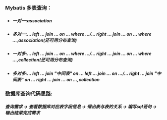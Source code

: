 ### Mybatis 多表查询：
* ##### 一对一:association
* ##### 多对一:... left ... join ... on ... where .../... right  ... join ... on ... where ...,association(还可用分布查询)
* ##### 一对多:... left ... join ... on ... where .../... right  ... join ... on ... where ...,collection(还可用分布查询)
* ##### 多对多:... left ... join "中间表" on ... left ... join ... on .../... right  ... join "中间表" on ... right ... join ... on ...,collection

### 数据库查询代码思路:
##### 查询需求 -> 查看数据库对应表字段信息 -> 得出表与表的关系 -> 编写sql语句 -> 输出结果完成需求 
